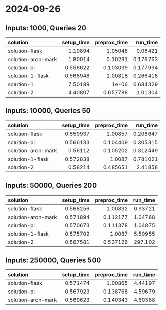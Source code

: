# 2024-09-26

## Inputs: 1000, Queries 20

| solution           |   setup_time |   preproc_time |   run_time |
|:-------------------|-------------:|---------------:|-----------:|
| solution-flask     |     1.19894  |       1.05048  |   0.08421  |
| solution-aron-mark |     1.80014  |       0.10291  |   0.176763 |
| solution-pl        |     0.558622 |       0.103039 |   0.177994 |
| solution-1-flask   |     0.568948 |       1.00818  |   0.266418 |
| solution-1         |     7.50189  |       1e-06    |   0.684329 |
| solution-2         |     4.40807  |       0.657788 |   1.01304  |

## Inputs: 10000, Queries 50

| solution           |   setup_time |   preproc_time |   run_time |
|:-------------------|-------------:|---------------:|-----------:|
| solution-flask     |     0.559937 |       1.00857  |   0.208647 |
| solution-pl        |     0.566133 |       0.104409 |   0.305315 |
| solution-aron-mark |     0.56112  |       0.105202 |   0.312449 |
| solution-1-flask   |     0.572838 |       1.0087   |   0.781021 |
| solution-2         |     0.58214  |       0.485651 |   2.41858  |

## Inputs: 50000, Queries 200

| solution           |   setup_time |   preproc_time |   run_time |
|:-------------------|-------------:|---------------:|-----------:|
| solution-flask     |     0.568256 |       1.00832  |    0.93721 |
| solution-aron-mark |     0.571894 |       0.112177 |    1.04768 |
| solution-pl        |     0.570673 |       0.111378 |    1.04875 |
| solution-1-flask   |     0.575702 |       1.0087   |    5.50955 |
| solution-2         |     0.567581 |       0.537126 |  297.102   |

## Inputs: 250000, Queries 500

| solution           |   setup_time |   preproc_time |   run_time |
|:-------------------|-------------:|---------------:|-----------:|
| solution-flask     |     0.571474 |       1.00865  |    4.44197 |
| solution-pl        |     0.567923 |       0.138768 |    4.59679 |
| solution-aron-mark |     0.569623 |       0.140343 |    4.60388 |